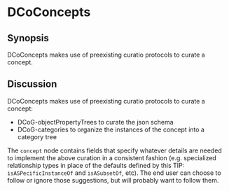 DCoConcepts
=====

## Synopsis

DCoConcepts makes use of preexisting curatio protocols to curate a concept.

## Discussion

DCoConcepts makes use of preexisting curatio protocols to curate a concept:
- DCoG-objectPropertyTrees to curate the json schema
- DCoG-categories to organize the instances of the concept into a category tree

The `concept` node contains fields that specify whatever details are needed to implement the above curation in a consistent fashion (e.g. specialized relationship types in place of the defaults defined by this TIP: `isASPecificInstanceOf` and `isASubsetOf`, etc). The end user can choose to follow or ignore those suggestions, but will probably want to follow them.
